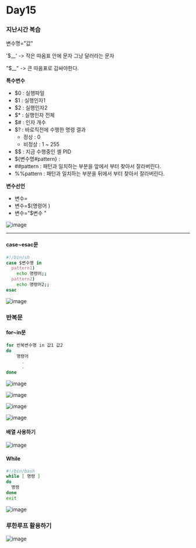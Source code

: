 # Day15

### 지난시간 복습

변수명="값"

'$__' -> 작은 따옴표 안에 문자 그냥 달러라는 문자

"$__" -> 큰 따옴표로 감싸야한다.

**특수변수**
- $0 : 실행파일
- $1 : 실행인자1
- $2 : 실행인자2
- $* : 실행인자 전체
- $# : 인자 개수
- $? : 바로직전에 수행한 명령 결과
  - 정상 : 0
  - 비정상 : 1 ~ 255
- $$ : 지금 수행중인 셸 PID
- ${변수명#pattern} :
- ##pattern : 패턴과 일치하는 부분을 앞에서 부터 찾아서 잘라버린다.
- %%pattern : 패턴과 일치하는 부분을 뒤에서 부터 찾아서 잘라버린다.

**변수선언**
- 변수=
- 변수=$(명령어   )
- 변수="$변수     "

![image](https://github.com/JoEunSae/Metanet-Internship/assets/83803199/40072aba-5401-49a5-85ed-d86a45b4a9ae)

---

#### case~esac문

```bash
#!/bin/sh
case $변수명 in
  pattern1)
    echo 명령어;;
  pattern2)
    echo 명령어2;;
esac
```

![image](https://github.com/JoEunSae/Metanet-Internship/assets/83803199/44885107-25de-43e3-99a6-49c67484ec4d)

### 반복문

#### for~in문
```bash
for 반복변수명 in 값1 값2
do
    명령어
      .
      .
done
```

![image](https://github.com/JoEunSae/Metanet-Internship/assets/83803199/bc5ac01f-51c3-4e9d-b7c0-ded052833779)

![image](https://github.com/JoEunSae/Metanet-Internship/assets/83803199/5fefaf1d-d7e7-45a0-a0fd-564368e25792)

![image](https://github.com/JoEunSae/Metanet-Internship/assets/83803199/dd0b17db-d024-4ca4-a815-3342cfb9809c)

![image](https://github.com/JoEunSae/Metanet-Internship/assets/83803199/4377ec3f-7762-4735-9850-af98b4e0aa21)


#### 배열 사용하기

![image](https://github.com/JoEunSae/Metanet-Internship/assets/83803199/88e2547b-176f-4959-a3d3-0a5504bc5864)

#### While

```bash
#!/bin/bash
while [ 명령 ]
do
  명령
done
exit
```

![image](https://github.com/JoEunSae/Metanet-Internship/assets/83803199/8e064ba0-1812-4e9a-b8e1-9209cbb4aa52)

### 루한루프 활용하기

![image](https://github.com/JoEunSae/Metanet-Internship/assets/83803199/bcee67e8-6ea9-45c5-8112-b03af586c803)


